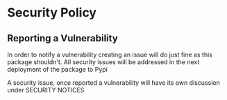 # Security Policy

## Reporting a Vulnerability

In order to notify a vulnerability creating an issue will do just fine as this package shouldn't. 
All security issues will be addressed in the next deployment of the package to Pypi

A security issue, once reported a vulnerability will have its own discussion under SECURITY NOTICES
